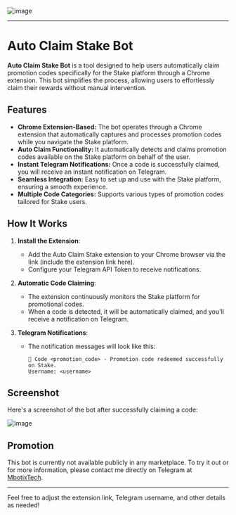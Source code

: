 ![image](https://github.com/user-attachments/assets/fdf26c96-c0f9-4571-8fb6-fd416f68f3e3)


---

# Auto Claim Stake Bot

**Auto Claim Stake Bot** is a tool designed to help users automatically claim promotion codes specifically for the Stake platform through a Chrome extension. This bot simplifies the process, allowing users to effortlessly claim their rewards without manual intervention.

## Features

- **Chrome Extension-Based:** The bot operates through a Chrome extension that automatically captures and processes promotion codes while you navigate the Stake platform.
- **Auto Claim Functionality:** It automatically detects and claims promotion codes available on the Stake platform on behalf of the user.
- **Instant Telegram Notifications:** Once a code is successfully claimed, you will receive an instant notification on Telegram.
- **Seamless Integration:** Easy to set up and use with the Stake platform, ensuring a smooth experience.
- **Multiple Code Categories:** Supports various types of promotion codes tailored for Stake users.

## How It Works

1. **Install the Extension**:
    - Add the Auto Claim Stake extension to your Chrome browser via the link (include the extension link here).
    - Configure your Telegram API Token to receive notifications.

2. **Automatic Code Claiming**:
    - The extension continuously monitors the Stake platform for promotional codes.
    - When a code is detected, it will be automatically claimed, and you'll receive a notification on Telegram.

3. **Telegram Notifications**:
    - The notification messages will look like this:
      ```
      🔔 Code <promotion_code> - Promotion code redeemed successfully on Stake.
      Username: <username>
      ```

## Screenshot

Here's a screenshot of the bot after successfully claiming a code:

![image](https://github.com/user-attachments/assets/5f607e76-17e8-48fb-acdc-a1f21e1e76dc)

## Promotion

This bot is currently not available publicly in any marketplace. To try it out or for more information, please contact me directly on Telegram at [MbotixTech](https://t.me/xiaogarpu).


---

Feel free to adjust the extension link, Telegram username, and other details as needed!
